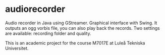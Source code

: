 audiorecorder
=============

Audio recorder in Java using GStreamer. Graphical interface with Swing.
It outputs an ogg vorbis file, you can also play back the records. Two settings are available: recording folder and quality.

This is an academic project for the course M7017E at Luleå Tekniska Universitet.
